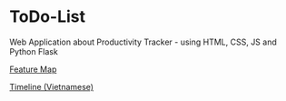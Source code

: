 # ToDo-List
Web Application about Productivity Tracker - using HTML, CSS, JS and Python Flask

[Feature Map](https://app.eraser.io/workspace/vmqimcXY0mknB9fjZzAU?origin=share)

[Timeline (Vietnamese)](https://docs.google.com/spreadsheets/d/1MAMZZLN4X1kk-8I4zG77Cs-AGEdnr1_v/edit?usp=sharing&ouid=117486916258965576138&rtpof=true&sd=true)
